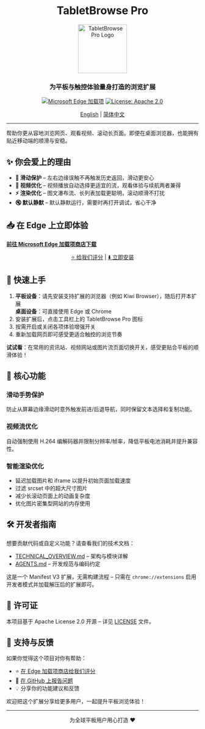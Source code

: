 <div align="center">

# TabletBrowse Pro

<img src="icons/icon128.png" alt="TabletBrowse Pro Logo" width="128" height="128">

### 为平板与触控体验量身打造的浏览扩展

[![Microsoft Edge 加载项](https://img.shields.io/badge/Edge_加载项-下载-blue?logo=microsoftedge&logoColor=white)](https://microsoftedge.microsoft.com/addons/detail/anjckfcfgngnlpnmkddhdceabgpllnhh)
[![License: Apache 2.0](https://img.shields.io/badge/License-Apache_2.0-orange.svg)](LICENSE)

[English](README.md) | [简体中文](README_CN.md)

</div>

---

帮助你更从容地浏览网页、观看视频、滚动长页面。即便在桌面浏览器，也能拥有贴近移动端的顺滑与安稳。

## ✨ 你会爱上的理由

- **🚫 滑动保护** – 左右边缘误触不再触发历史返回，滑动更安心
- **🎥 视频优化** – 视频播放自动选择更适宜的流，观看体验与续航两者兼得
- **⚡ 渲染优化** – 图文瀑布流、长列表加载更聪明，滚动顺滑不打扰
- **🔇 默认静默** – 默认静默运行，需要时再打开调试，省心干净

## 📥 在 Edge 上立即体验

**[前往 Microsoft Edge 加载项商店下载](https://microsoftedge.microsoft.com/addons/detail/anjckfcfgngnlpnmkddhdceabgpllnhh)**

<div align="center">

[⭐ 给我们评分](https://microsoftedge.microsoft.com/addons/detail/tabletbrowse-pro/anjckfcfgngnlpnmkddhdceabgpllnhh) | [⬇️ 立即安装](https://microsoftedge.microsoft.com/addons/detail/anjckfcfgngnlpnmkddhdceabgpllnhh)

</div>

## 🚀 快速上手

1. **平板设备**：请先安装支持扩展的浏览器（例如 Kiwi Browser），随后打开本扩展  
   **桌面设备**：可直接使用 Edge 或 Chrome
2. 安装扩展后，点击工具栏上的 TabletBrowse Pro 图标
3. 按需开启或关闭各项体验增强开关
4. 重新加载网页即可感受更适合触控的浏览节奏

**试试看**：在常用的资讯站、视频网站或图片流页面切换开关，感受更贴合平板的顺滑体验！

## 🎯 核心功能

### 滑动手势保护
防止从屏幕边缘滑动时意外触发前进/后退导航，同时保留文本选择和复制功能。

### 视频流优化
自动强制使用 H.264 编解码器并限制分辨率/帧率，降低平板电池消耗并提升兼容性。

### 智能渲染优化
- 延迟加载图片和 iframe 以提升初始页面加载速度
- 过滤 srcset 中的超大尺寸图片
- 减少长滚动页面上的动画复杂度
- 优化图片密集型网站的内存使用

## 🛠️ 开发者指南

想要贡献代码或自定义功能？请查看我们的技术文档：
- [TECHNICAL_OVERVIEW.md](TECHNICAL_OVERVIEW.md) – 架构与模块详解
- [AGENTS.md](AGENTS.md) – 开发规范与编码约定

这是一个 Manifest V3 扩展，无需构建流程 – 只需在 `chrome://extensions` 启用开发者模式并加载解压后的扩展即可。

## 📝 许可证

本项目基于 Apache License 2.0 开源 – 详见 [LICENSE](LICENSE) 文件。

## 💬 支持与反馈

如果你觉得这个项目对你有帮助：
- ⭐ [在 Edge 加载项商店给我们评分](https://microsoftedge.microsoft.com/addons/detail/tabletbrowse-pro/anjckfcfgngnlpnmkddhdceabgpllnhh)
- 🐛 [在 GitHub 上报告问题](https://github.com/Vist233/BrowserUseForPad/issues)
- 💡 分享你的功能建议和反馈

欢迎把这个扩展分享给更多用户，一起提升平板浏览体验！

---

<div align="center">

为全球平板用户用心打造 ❤️

</div>

